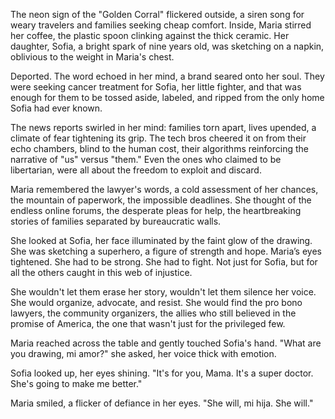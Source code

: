 The neon sign of the "Golden Corral" flickered outside, a siren song for weary travelers and families seeking cheap comfort. Inside, Maria stirred her coffee, the plastic spoon clinking against the thick ceramic. Her daughter, Sofia, a bright spark of nine years old, was sketching on a napkin, oblivious to the weight in Maria's chest.

Deported. The word echoed in her mind, a brand seared onto her soul. They were seeking cancer treatment for Sofia, her little fighter, and that was enough for them to be tossed aside, labeled, and ripped from the only home Sofia had ever known.

The news reports swirled in her mind: families torn apart, lives upended, a climate of fear tightening its grip. The tech bros cheered it on from their echo chambers, blind to the human cost, their algorithms reinforcing the narrative of "us" versus "them." Even the ones who claimed to be libertarian, were all about the freedom to exploit and discard.

Maria remembered the lawyer's words, a cold assessment of her chances, the mountain of paperwork, the impossible deadlines. She thought of the endless online forums, the desperate pleas for help, the heartbreaking stories of families separated by bureaucratic walls.

She looked at Sofia, her face illuminated by the faint glow of the drawing. She was sketching a superhero, a figure of strength and hope. Maria’s eyes tightened. She had to be strong. She had to fight. Not just for Sofia, but for all the others caught in this web of injustice.

She wouldn't let them erase her story, wouldn't let them silence her voice. She would organize, advocate, and resist. She would find the pro bono lawyers, the community organizers, the allies who still believed in the promise of America, the one that wasn't just for the privileged few.

Maria reached across the table and gently touched Sofia's hand. "What are you drawing, mi amor?" she asked, her voice thick with emotion.

Sofia looked up, her eyes shining. "It's for you, Mama. It's a super doctor. She's going to make me better."

Maria smiled, a flicker of defiance in her eyes. "She will, mi hija. She will."